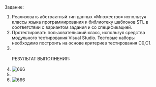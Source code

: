 Задание:<br>
1.	Реализовать абстрактный тип данных «Множество» используя классы языка программирования и библиотеку шаблонов STL в соответствии с вариантом задания и со спецификацией.
2.	Протестировать пользовательский класс, используя средства модульного тестирования Visual Studio. Тестовые наборы необходимо построить на основе критериев тестирования C0,C1.
3.	<br><br>РЕЗУЛЬТАТ ВЫПОЛНЕНИЯ:<br><br>
4.	![666](https://github.com/pirocsilin/educational/assets/97364957/9e380b0d-d638-426c-b7fa-0846bd13427f)
5.	<br>
6.	![666](https://github.com/pirocsilin/educational/assets/97364957/850b9df5-e887-42cb-9c5b-90c4e1c3df7c)



